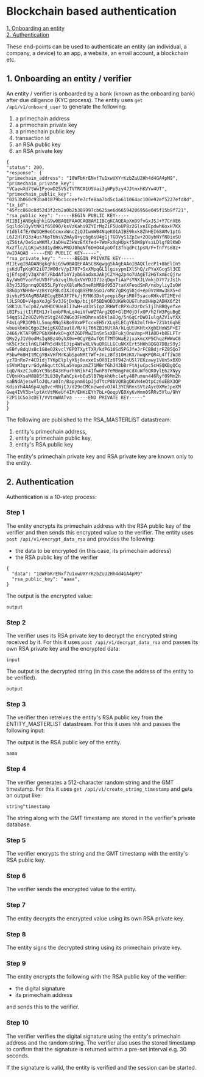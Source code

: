 # Blockchain based authentication

[1. Onboarding an entity](#1-onboarding-an-entity)   
[2. Authentication](#2-authentication)   

These end-points can be used to authenticate an entity (an individual, a company, a device) to an app, a website, an email account, a blockchain etc.

## 1. Onboarding an entity / verifier
An entity / verifier is onboarded by a bank (known as the onboarding bank) after due diligence (KYC process). The entity uses `get /api/v1/onboard_user` to generate the following:
1. a primechain address
2. a primechain private key
3. a primechain public key
4. transaction id
5. an RSA public key
6. an RSA private key

```
{
"status": 200,
"response": {
"primechain_address": "18WFbKrENxf7u1xwUXYrKzbZuU2Hh4d4GA4pM9",
"primechain_private_key": "VCaewXd7tWw1FyowD2SV5zTVTRCA1USVai3gWPp5zy4JJtmxhKVYw4UT",
"primechain_public_key": "0253b060c93ba01879bc1cceefe7cfe8aa7bd5c1a611064ac100e92ef5227efd8d",
"tx_id": "45fcc868c8d52d3f2cb2a0b2b389997cb625ae6d66594206956e045f15b9f721",
"rsa_public_key": "-----BEGIN PUBLIC KEY----- MIIBIjANBgkqhkiG9w0BAQEFAAOCAQ8AMIIBCgKCAQEApXnD9fvGxJSJ+Y7CnVE6 SqildolOyVtNK1f6SO9O/ksVzKahi9ZYIrMqZiF5UoUP8z2GlxnIEpdwhKoxH7KX Y1d6l4fE/0W3QH9eGCcmxvWncZiQJIwmWB4NqeKO1AIBE9hxk8ZhHEI68AMv1ptG L6J2HlFQ3z4us76pTbhsVZmAyQ+yc6g6sU4gGj7GDVyS1ZpIw+2O8ybNYfN8ieSU qZ56tA/OeSxaWKMl/JaDHuZ3kWzEfXfed+7WmFxXqHUpkf58W8pYsiLDlgfBlKWD Rxzflc/LGKjwS3d1ydHKvPRDJ0hqNf6DHO4AyoOfI3fnqdFc1psN/F+fnfYsm8z+ VwIDAQAB -----END PUBLIC KEY-----",
"rsa_private_key": "-----BEGIN PRIVATE KEY----- MIIEvgIBADANBgkqhkiG9w0BAQEFAASCBKgwggSkAgEAAoIBAQClecP1+8bElIn5 jsKdUTpKqKV2iU7JW00rV/pI707+SxXMpqGL1lgisypmIXlShQ/zPYaXGcgSl3CE qjEfspdjV3qXh8T/RbdAf14YJybG9adxmJAkjCZYHg2p4o7UAgET2HGTxmEcQjrw Ay/Wm0YvonYeUVDfPi6zvqlNuGxVmYDJD7JzqDqxTiAaPsYNXJLVmkjD7Y7zJs1h 83yJ5JSpnnq0D855LFpYoyX8loMe5neRbMR9d9537taYXFeodSmR/nxbyliyIsOW B8GUpYNHHN+Vz8sYqPBLd3XJ0cq89EMnSGo1/oMc7gDKg58jd+ep0VzWmw38X5+d 9iybzP5XAgMBAAECggEBAJF7Fk/jRYN63Dstyegpi8grsR0f5sacoKHkvUT2MErd lJLSROD+V4paXoJgF5v3JGjDxNp/bij6P5BDWOD3UKWkOUGTuhx8HHp2ADHX6f2t 58K1ULTxCp0Z/wVHDC9Ue8II3wH+vU3s5IgzJRHWfcRPXu2UrDc5IjIhBBQyefxe iBIFsijtItFEH1JrlembFRnLq4eiVfwWZ7Arg2QD+GlEM0jDfxOP/h2fW3PguBgE 54qq5iZz8OZvMVzStgZ402WGo3FHmDhnxa5bkla8Jg/5n6qCrDW0IulqAZV1vYXX F4sLqPR3OMhlL5nmp9Ng5kBo9VxWPTccxEH5rXLqELECgYEA2mlfHk+7Z1bt6qhE wbuukbnbC6goZ3eigKXQZuut8/R/Xj766ZB16UtXA/kLqUtUKHtxXghEHxWSF+E7 2466/KTAF9M2PGbXW4vkO+gXfZGDPMwZInSn5sXBFukj0nuVmp+M1A0D+b8ELFTr QRy2yJ1V0odMsIq8Bz40yhX0m+0CgYEAwfQtf7MTGWaE2jxakmcXP5ChqzFWWuC8 nK5Cr3cilnKLR4Ph5cHktEJip4WtwXLVNuQRGLLGCuNKXErt5HHh8QGQ7DBzS9yJ wEBfv8dqUsBc1G8eO2kvclYEPDTXytTXR/kdPG10Sd5PGJfeJrFCBBdjrFZ85Qo7 P5bwPm8HItMCgYBxVHfMrKabSpoNRt7Wf+JnLz8f31OHzKX/hwqKPQR4L4ffiWJ8 yz7DnRo7r4CDidjTYKpElplyX6j8xxxeIsOX0Iz0T942nU5l7EKzawy1VUn5xBXO sSVmM3qrvrGdyA6quttCNLa5YopxzmZ71MBrfGhJ43bBrFtAjuCpc5cHSQKBgQCq iqQ/NxzCJu0GYC9bsB43HFurhhRikF4IfwnP87eMBmgFmCdXuWf6QK0ylE62XNyy CVQnHXsaM8U85f3L838yRahCpk+bEu5lB7WpkhUhclety48Pumun446Ryf09Mm2h saBNdAjeswVloJQL/a0In/Bapynm01pJjdTtcP8bVQKBgDKVN4eQtpCz6uEBX3QP KdioYh4AA6p4UqOvc+RNjCJ/d29oCMCnzwedvOJAl3YCNRnsSVtzAyc0XMeJpeXM Gwq4IVV3b+lptAtVtMKeUf4IM/EHKiEYh7bL+QoqpVE0XyKvWmn0SRRv5Vlu/9hY F2Pi1CSo3cDET/VVtnWWATva -----END PRIVATE KEY-----"
}
}
```

The following are published to the RSA_MASTERLIST datastream:
1. entity's primechain address,    
2. entity's primechain public key,    
3. entity's RSA public key    

The entity's primechain private key and RSA private key are known only to the entity.

## 2. Authentication
Authentication is a 10-step process:

### Step 1
The entity encrypts its primechain address with the RSA public key of the verifier and then sends this encrypted value to the verifier. The entity uses `post /api/v1/encrypt_data_rsa` and provides the following:

* the data to be encrypted (in this case, its primechain address)
* the RSA public key of the verifier

```
{
  "data": "18WFbKrENxf7u1xwUXYrKzbZuU2Hh4d4GA4pM9"
  "rsa_public_key": "aaaa",
}
```
The output is the encrypted value:

```
output
```

### Step 2
The verifier uses its RSA private key to decrypt the encrypted string received by it. For this it uses `post /api/v1/decrypt_data_rsa` and passes its own RSA private key and the encrypted data:
```
input
```

The output is the decrypted string (in this case the address of the entity to be verified).

```
output
```

### Step 3

The verifier then retreives the entity's RSA public key from the ENTITY_MASTERLIST datastream. For this it uses `hhh` and passes the following input:

The output is the RSA public key of the entity.
```
aaaa
```


### Step 4
The verifier generates a 512-character random string and the GMT timestamp. For this it uses `get /api/v1/create_string_timestamp` and gets an output like:
```
string^timestamp
```

The string along with the GMT timestamp are stored in the verifier's private database.

### Step 5
The verifier encrypts the string and the GMT timestamp with the entity's RSA public key.


### Step 6
The verifier sends the encrypted value to the entity.

### Step 7
The entity decrypts the encrypted value using its own RSA private key.

### Step 8
The entity signs the decrypted string using its primechain private key.

### Step 9
The entity encrypts the following with the RSA public key of the verifier:
* the digital signature 
* its primechain address

and sends this to the verifier.

### Step 10
The verifier verifies the digital signature using the entity's primechain address and the random string. The verifier also uses the stored timestamp to confirm that the signature is returned within a pre-set interval e.g. 30 seconds.

If the signature is valid, the entity is verified and the session can be started.
